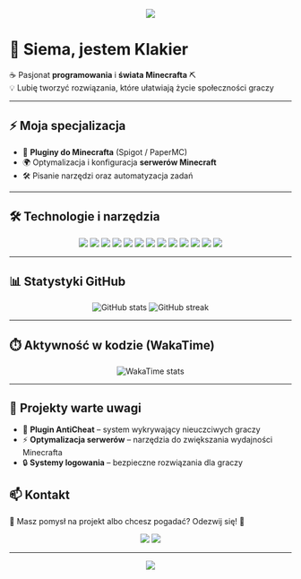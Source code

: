 <!-- Banner -->
<p align="center">
  <img src="https://capsule-render.vercel.app/api?type=waving&color=0:4facfe,100:00f2fe&height=200&section=header&text=Klakier%20On%20Top&fontSize=50&fontColor=fff&animation=twinkling" />
</p>

# 👋 Siema, jestem **Klakier**

☕ Pasjonat **programowania** i **świata Minecrafta** ⛏️  
💡 Lubię tworzyć rozwiązania, które ułatwiają życie społeczności graczy  

---

## ⚡ Moja specjalizacja
- 🔌 **Pluginy do Minecrafta** (Spigot / PaperMC)  
- 🌍 Optymalizacja i konfiguracja **serwerów Minecraft**  
- 🛠️ Pisanie narzędzi oraz automatyzacja zadań  

---

## 🛠️ Technologie i narzędzia
<p align="center">
  <img src="https://img.shields.io/badge/Java-ED8B00?style=for-the-badge&logo=openjdk&logoColor=white" />
  <img src="https://img.shields.io/badge/Kotlin-0095D5?style=for-the-badge&logo=kotlin&logoColor=white" />
  <img src="https://img.shields.io/badge/Python-3776AB?style=for-the-badge&logo=python&logoColor=white" />
  <img src="https://img.shields.io/badge/HTML5-E34F26?style=for-the-badge&logo=html5&logoColor=white" />
  <img src="https://img.shields.io/badge/CSS3-1572B6?style=for-the-badge&logo=css3&logoColor=white" />
  <img src="https://img.shields.io/badge/JavaScript-F7DF1E?style=for-the-badge&logo=javascript&logoColor=black" />
  <img src="https://img.shields.io/badge/TypeScript-3178C6?style=for-the-badge&logo=typescript&logoColor=white" />
  <img src="https://img.shields.io/badge/Ruby-CC342D?style=for-the-badge&logo=ruby&logoColor=white" />
  <img src="https://img.shields.io/badge/MySQL-005C84?style=for-the-badge&logo=mysql&logoColor=white" />
  <img src="https://img.shields.io/badge/SQL-4479A1?style=for-the-badge&logo=postgresql&logoColor=white" />
  <img src="https://img.shields.io/badge/Spigot-ED8106?style=for-the-badge&logo=minecraft&logoColor=white" />
  <img src="https://img.shields.io/badge/PaperMC-3DDC84?style=for-the-badge&logo=minecraft&logoColor=white" />
  <img src="https://img.shields.io/badge/Git-F05033?style=for-the-badge&logo=git&logoColor=white" />
</p>

---

## 📊 Statystyki GitHub
<p align="center">
  <img src="https://github-readme-stats.vercel.app/api?username=KlakierOnTop&show_icons=true&theme=tokyonight&hide_border=true" alt="GitHub stats" />
  <img src="https://github-readme-streak-stats.herokuapp.com?user=KlakierOnTop&theme=tokyonight&hide_border=true" alt="GitHub streak" />
</p>

---

## ⏱️ Aktywność w kodzie (WakaTime)
<p align="center">
  <img src="https://github-readme-stats.vercel.app/api/wakatime?username=KlakierOnTop&theme=tokyonight&hide_border=true" alt="WakaTime stats" />
</p>

---

## 🌟 Projekty warte uwagi
- 🧩 **Plugin AntiCheat** – system wykrywający nieuczciwych graczy  
- ⚡ **Optymalizacja serwerów** – narzędzia do zwiększania wydajności Minecrafta  
- 🔒 **Systemy logowania** – bezpieczne rozwiązania dla graczy  

## 📫 Kontakt
💬 Masz pomysł na projekt albo chcesz pogadać? Odezwij się! 🤝  

<p align="center">
  <a href="https://discord.gg/"><img src="https://img.shields.io/badge/Discord-5865F2?style=for-the-badge&logo=discord&logoColor=white" /></a>
  <a href="mailto:twojmail@example.com"><img src="https://img.shields.io/badge/Email-D14836?style=for-the-badge&logo=gmail&logoColor=white" /></a>
</p>

---

<!-- Footer -->
<p align="center">
  <img src="https://capsule-render.vercel.app/api?type=waving&color=0:00f2fe,100:4facfe&height=100&section=footer" />
</p>
